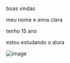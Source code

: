 boas vindas 

meu nome e anna clara

tenho 15 ano

estou  estudando o alura

![image](https://github.com/annaclarasafo/annaclarasafo/assets/135331594/0eff11a1-895c-4390-bf4d-b1281b9d6bc4)

